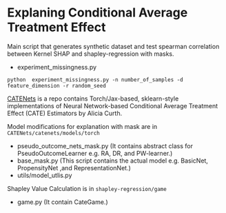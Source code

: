 # Explaning Conditional Average Treatment Effect 

Main script that generates synthetic dataset and test spearman correlation between Kernel SHAP and shapley-regression with masks.

- experiment_missingness.py

```python  experiment_missingness.py -n number_of_samples -d feature_dimension -r random_seed```

[CATENets](https://github.com/AliciaCurth/CATENets) is a repo contains Torch/Jax-based, sklearn-style implementations of Neural Network-based Conditional Average Treatment Effect (CATE) Estimators by Alicia Curth. 

Model modifications for explanation with mask are in ```CATENets/catenets/models/torch``` 

- pseudo_outcome_nets_mask.py (It contains abstract class for PseudoOutcomeLearner e.g. RA, DR, and PW-learner.)
- base_mask.py (This script contains the actual model e.g. BasicNet, PropensityNet ,and RepresentationNet.)
- utils/model_utlis.py

Shapley Value Calculation is in ```shapley-regression/game```
- game.py (It contain CateGame.)
